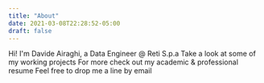 ```yaml
---
title: "About"
date: 2021-03-08T22:28:52-05:00
draft: false
---
```


Hi! I'm Davide Airaghi, a Data Engineer @ Reti S.p.a
Take a look at some of my working projects
For more check out my academic & professional resume
Feel free to drop me a line by email
